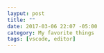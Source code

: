 ```yaml
---
layput: post
title: ""
date: 2017-03-06 22:07 -05:00
category: My favorite things
tags: [vscode, editor]
---
```


